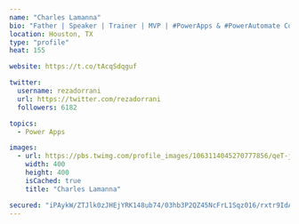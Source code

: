 ```yaml
---
name: "Charles Lamanna"
bio: "Father | Speaker | Trainer | MVP | #PowerApps & #PowerAutomate Community Super User | YouTuber Right-pointing triangle http://youtube.com/c/rezadorrani | Learn - Share - Clockwise rightwards and leftwards open circle arrows"
location: Houston, TX
type: "profile"
heat: 155

website: https://t.co/tAcqSdqguf

twitter:
  username: rezadorrani
  url: https://twitter.com/rezadorrani
  followers: 6182

topics:
  - Power Apps

images:
  - url: https://pbs.twimg.com/profile_images/1063114045270777856/qeT-jpWr_400x400.jpg
    width: 400
    height: 400
    isCached: true
    title: "Charles Lamanna"

secured: "iPAykW/ZTJlk0zJHEjYRK148ub74/03hb3P2QZ45NcFrL1Sqz016/rxtr9IdAirMP5od6e4SE4r8hX1eIDw4fT22dWRMLf1OGiQsOy86lh+pQe24aOqBpTGj9SRCtXtqzwslTRlnTkNjU89Obuh1yr7OBuY2J7rPzWqbTm9WHQATDw644q1bkEX3nEmHH3srXaJPqA4afgQWJX/OxOg3+GK+tghK6K+EBIBiMWMLLjDDyFJkSeFvUXRCw9uDZZlnd7i6iirgaCGOsfaaexuBG5t2+f/4lVZw6wBfCxnsrz4mkGKV42wydG5XcnmZhuO3NC+6Fow9LPzfM0E6oAKt4lMRClqJDJhljGyo2xXRnaDxnsK3v1M10qHlBF3ljJNx8pQwmGf9nAe5dwZYUWcKjKR/mDSFioGFPLngWfHYPDk=;FK92rLymNOk4/oM7p7yJdQ=="
---
```


